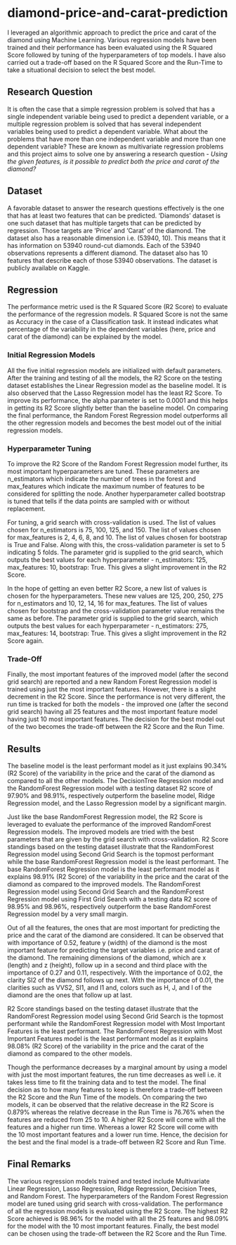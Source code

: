 # diamond-price-and-carat-prediction
I leveraged an algorithmic approach to predict the price and carat of the diamond using Machine Learning. Various regression models have been trained and their performance has been evaluated using the R Squared Score followed by tuning of the hyperparameters of top models. I have also carried out a trade-off based on the R Squared Score and the Run-Time to take a situational decision to select the best model.

## Research Question
It is often the case that a simple regression problem is solved that has a single independent variable being used to predict a dependent variable, or a multiple regression problem is solved that has several independent variables being used to predict a dependent variable. What about the problems that have more than one independent variable and more than one dependent variable? These are known as multivariate regression problems and this project aims to solve one by answering a research question - *Using the given features, is it possible to predict both the price and carat of the diamond?*

## Dataset
A favorable dataset to answer the research questions effectively is the one that has at least two features that can be predicted. ‘Diamonds’ dataset is one such dataset that has multiple targets that can be predicted by regression. Those targets are ‘Price’ and ‘Carat’ of the diamond. The dataset also has a reasonable dimension i.e. (53940, 10). This means that it has information on 53940 round-cut diamonds. Each of the 53940 observations represents a different diamond. The dataset also has 10 features that describe each of those 53940 observations. The dataset is publicly available on Kaggle.

## Regression
The performance metric used is the R Squared Score (R2 Score) to evaluate the performance of the regression models. R Squared Score is not the same as Accuracy in the case of a Classification task. It instead indicates what percentage of the variability in the dependent variables (here, price and carat of the diamond) can be explained by the model.

### Initial Regression Models
All the five initial regression models are initialized with default parameters. After the training and testing of all the models, the R2 Score on the testing dataset establishes the Linear Regression model as the baseline model. It is also observed that the Lasso Regression model has the least R2 Score. To improve its performance, the alpha parameter is set to 0.0001 and this helps in getting its R2 Score slightly better than the baseline model. On comparing the final performance, the Random Forest Regression model outperforms all the other regression models and becomes the best model out of the initial regression models.

### Hyperparameter Tuning
To improve the R2 Score of the Random Forest Regression model further, its most important hyperparameters are tuned. These parameters are n_estimators which indicate the number of trees in the forest and max_features which indicate the maximum number of features to be considered for splitting the node. Another hyperparameter called bootstrap is tuned that tells if the data points are sampled with or without replacement.

For tuning, a grid search with cross-validation is used. The list of values chosen for n_estimators is 75, 100, 125, and 150. The list of values chosen for max_features is 2, 4, 6, 8, and 10. The list of values chosen for bootstrap is True and False. Along with this, the cross-validation parameter is set to 5 indicating 5 folds. The parameter grid is supplied to the grid search, which outputs the best values for each hyperparameter - n_estimators: 125, max_features: 10, bootstrap: True. This gives a slight improvement in the R2 Score.

In the hope of getting an even better R2 Score, a new list of values is chosen for the hyperparameters. These new values are 125, 200, 250, 275 for n_estimators and 10, 12, 14, 16 for max_features. The list of values chosen for bootstrap and the cross-validation parameter value remains the same as before. The parameter grid is supplied to the grid search, which outputs the best values for each hyperparameter - n_estimators: 275, max_features: 14, bootstrap: True. This gives a slight improvement in the R2 Score again.

### Trade-Off
Finally, the most important features of the improved model (after the second grid search) are reported and a new Random Forest Regression model is trained using just the most important features. However, there is a slight decrement in the R2 Score. Since the performance is not very different, the run time is tracked for both the models - the improved one (after the second grid search) having all 25 features and the most important feature model having just 10 most important features. The decision for the best model out of the two becomes the trade-off between the R2 Score and the Run Time.

## Results
The baseline model is the least performant model as it just explains 90.34% (R2 Score) of the variability in the price and the carat of the diamond as compared to all the other models. The DecisionTree Regression model and the RandomForest Regression model with a testing dataset R2 score of 97.90% and 98.91%, respectively outperform the baseline model, Ridge Regression model, and the Lasso Regression model by a significant margin.

Just like the base RandomForest Regression model, the R2 Score is leveraged to evaluate the performance of the improved RandomForest Regression models. The improved models are tried with the best parameters that are given by the grid search with cross-validation. R2 Score standings based on the testing dataset illustrate that the RandomForest Regression model using Second Grid Search is the topmost performant while the base RandomForest Regression model is the least performant. The base RandomForest Regression model is the least performant model as it explains 98.91% (R2 Score) of the variability in the price and the carat of the diamond as compared to the improved models. The RandomForest Regression model using Second Grid Search and the RandomForest Regression model using First Grid Search with a testing data R2 score of 98.95% and 98.96%, respectively outperform the base RandomForest Regression model by a very small margin.

Out of all the features, the ones that are most important for predicting the price and the carat of the diamond are considered. It can be observed that with importance of 0.52, feature y (width) of the diamond is the most important feature for predicting the target variables i.e. price and carat of the diamond. The remaining dimensions of the diamond, which are x (length) and z (height), follow up in a second and third place with the importance of 0.27 and 0.11, respectively. With the importance of 0.02, the clarity SI2 of the diamond follows up next. With the importance of 0.01, the clarities such as VVS2, SI1, and I1 and, colors such as H, J, and I of the diamond are the ones that follow up at last.

R2 Score standings based on the testing dataset illustrate that the RandomForest Regression model using Second Grid Search is the topmost performant while the RandomForest Regression model with Most Important Features is the least performant. The RandomForest Regression with Most Important Features model is the least performant model as it explains 98.08% (R2 Score) of the variability in the price and the carat of the diamond as compared to the other models.

Though the performance decreases by a marginal amount by using a model with just the most important features, the run time decreases as well i.e. it takes less time to fit the training data and to test the model. The final decision as to how many features to keep is therefore a trade-off between the R2 Score and the Run Time of the models. On comparing the two models, it can be observed that the relative decrease in the R2 Score is 0.879% whereas the relative decrease in the Run Time is 76.76% when the features are reduced from 25 to 10. A higher R2 Score will come with all the features and a higher run time. Whereas a lower R2 Score will come with the 10 most important features and a lower run time. Hence, the decision for the best and the final model is a trade-off between R2 Score and Run Time.

## Final Remarks
The various regression models trained and tested include Multivariate Linear Regression, Lasso Regression, Ridge Regression, Decision Trees, and Random Forest. The hyperparameters of the Random Forest Regression model are tuned using grid search with cross-validation. The performance of all the regression models is evaluated using the R2 Score. The highest R2 Score achieved is 98.96% for the model with all the 25 features and 98.09% for the model with the 10 most important features. Finally, the best model can be chosen using the trade-off between the R2 Score and the Run Time.
